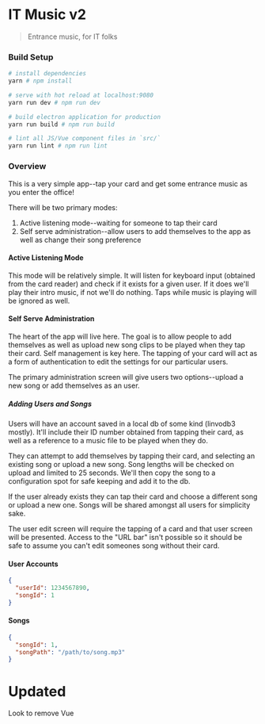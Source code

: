 # IT Music v2

> Entrance music, for IT folks

### Build Setup

``` bash
# install dependencies
yarn # npm install

# serve with hot reload at localhost:9080
yarn run dev # npm run dev

# build electron application for production
yarn run build # npm run build

# lint all JS/Vue component files in `src/`
yarn run lint # npm run lint

```

### Overview
This is a very simple app--tap your card and get some entrance music as you enter the office!

There will be two primary modes:

1. Active listening mode--waiting for someone to tap their card
2. Self serve administration--allow users to add themselves to the app as well as change their song preference

#### Active Listening Mode
This mode will be relatively simple. It will listen for keyboard input (obtained from the card reader) and check if it exists for a given user. If it does we'll play their intro music, if not we'll do nothing. Taps while music is playing will be ignored as well.

#### Self Serve Administration
The heart of the app will live here. The goal is to allow people to add themselves as well as upload new song clips to be played when they tap their card. Self management is key here. The tapping of your card will act as a form of authentication to edit the settings for our particular users.

The primary administration screen will give users two options--upload a new song or add themselves as an user.

##### Adding Users and Songs
Users will have an account saved in a local db of some kind (linvodb3 mostly). It'll include their ID number obtained from tapping their card, as well as a reference to a music file to be played when they do.

They can attempt to add themselves by tapping their card, and selecting an existing song or upload a new song. Song lengths will be checked on upload and limited to 25 seconds. We'll then copy the song to a configuration spot for safe keeping and add it to the db.

If the user already exists they can tap their card and choose a different song or upload a new one. Songs will be shared amongst all users for simplicity sake.

The user edit screen will require the tapping of a card and that user screen will be presented. Access to the "URL bar" isn't possible so it should be safe to assume you can't edit someones song without their card.

#### User Accounts
```json
{
  "userId": 1234567890,
  "songId": 1
}

```

#### Songs
```json
{
  "songId": 1,
  "songPath": "/path/to/song.mp3"
}
```

# Updated

Look to remove Vue
